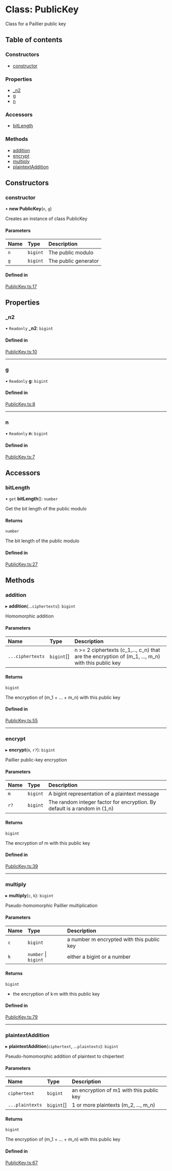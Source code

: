 # Class: PublicKey

Class for a Paillier public key

## Table of contents

### Constructors

- [constructor](PublicKey.md#constructor)

### Properties

- [\_n2](PublicKey.md#_n2)
- [g](PublicKey.md#g)
- [n](PublicKey.md#n)

### Accessors

- [bitLength](PublicKey.md#bitlength)

### Methods

- [addition](PublicKey.md#addition)
- [encrypt](PublicKey.md#encrypt)
- [multiply](PublicKey.md#multiply)
- [plaintextAddition](PublicKey.md#plaintextaddition)

## Constructors

### constructor

• **new PublicKey**(`n`, `g`)

Creates an instance of class PublicKey

#### Parameters

| Name | Type | Description |
| :------ | :------ | :------ |
| `n` | `bigint` | The public modulo |
| `g` | `bigint` | The public generator |

#### Defined in

[PublicKey.ts:17](https://github.com/juanelas/paillier-bigint/blob/1a67747/src/ts/PublicKey.ts#L17)

## Properties

### \_n2

• `Readonly` **\_n2**: `bigint`

#### Defined in

[PublicKey.ts:10](https://github.com/juanelas/paillier-bigint/blob/1a67747/src/ts/PublicKey.ts#L10)

___

### g

• `Readonly` **g**: `bigint`

#### Defined in

[PublicKey.ts:8](https://github.com/juanelas/paillier-bigint/blob/1a67747/src/ts/PublicKey.ts#L8)

___

### n

• `Readonly` **n**: `bigint`

#### Defined in

[PublicKey.ts:7](https://github.com/juanelas/paillier-bigint/blob/1a67747/src/ts/PublicKey.ts#L7)

## Accessors

### bitLength

• `get` **bitLength**(): `number`

Get the bit length of the public modulo

#### Returns

`number`

The bit length of the public modulo

#### Defined in

[PublicKey.ts:27](https://github.com/juanelas/paillier-bigint/blob/1a67747/src/ts/PublicKey.ts#L27)

## Methods

### addition

▸ **addition**(...`ciphertexts`): `bigint`

Homomorphic addition

#### Parameters

| Name | Type | Description |
| :------ | :------ | :------ |
| `...ciphertexts` | `bigint`[] | n >= 2 ciphertexts (c_1,..., c_n) that are the encryption of (m_1, ..., m_n) with this public key |

#### Returns

`bigint`

The encryption of (m_1 + ... + m_n) with this public key

#### Defined in

[PublicKey.ts:55](https://github.com/juanelas/paillier-bigint/blob/1a67747/src/ts/PublicKey.ts#L55)

___

### encrypt

▸ **encrypt**(`m`, `r?`): `bigint`

Paillier public-key encryption

#### Parameters

| Name | Type | Description |
| :------ | :------ | :------ |
| `m` | `bigint` | A bigint representation of a plaintext message |
| `r?` | `bigint` | The random integer factor for encryption. By default is a random in (1,n) |

#### Returns

`bigint`

The encryption of m with this public key

#### Defined in

[PublicKey.ts:39](https://github.com/juanelas/paillier-bigint/blob/1a67747/src/ts/PublicKey.ts#L39)

___

### multiply

▸ **multiply**(`c`, `k`): `bigint`

Pseudo-homomorphic Paillier multiplication

#### Parameters

| Name | Type | Description |
| :------ | :------ | :------ |
| `c` | `bigint` | a number m encrypted with this public key |
| `k` | `number` \| `bigint` | either a bigint or a number |

#### Returns

`bigint`

- the encryption of k·m with this public key

#### Defined in

[PublicKey.ts:79](https://github.com/juanelas/paillier-bigint/blob/1a67747/src/ts/PublicKey.ts#L79)

___

### plaintextAddition

▸ **plaintextAddition**(`ciphertext`, ...`plaintexts`): `bigint`

Pseudo-homomorphic addition of plaintext to chipertext

#### Parameters

| Name | Type | Description |
| :------ | :------ | :------ |
| `ciphertext` | `bigint` | an encryption of m1 with this public key |
| `...plaintexts` | `bigint`[] | 1 or more plaintexts (m_2, ..., m_n) |

#### Returns

`bigint`

The encryption of (m_1 + ... + m_n) with this public key

#### Defined in

[PublicKey.ts:67](https://github.com/juanelas/paillier-bigint/blob/1a67747/src/ts/PublicKey.ts#L67)
